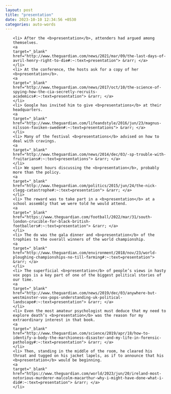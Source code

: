 ```yaml
---
layout: post
title: "presentation"
date: 2023-10-10 12:34:56 +0530
categories: auto-words
---
```

<ol>

    <li> After the <b>presentation</b>, attenders had argued among themselves.
    <a 
    target="_blank" 
    href="http://www.theguardian.com/news/2021/mar/09/the-last-days-of-avril-henry-right-to-die#:~:text=presentation"> &rarr; </a>
    </li>
    <li> At the conference, the hosts ask for a copy of her <b>presentation</b>.
    <a 
    target="_blank" 
    href="http://www.theguardian.com/news/2017/oct/10/the-science-of-spying-how-the-cia-secretly-recruits-academics#:~:text=presentation"> &rarr; </a>
    </li>
    <li> Google has invited him to give <b>presentations</b> at their headquarters.
    <a 
    target="_blank" 
    href="http://www.theguardian.com/lifeandstyle/2016/jun/23/magnus-nilsson-faviken-sweden#:~:text=presentations"> &rarr; </a>
    </li>
    <li> Many of the festival <b>presentations</b> advised on how to deal with cravings.
    <a 
    target="_blank" 
    href="http://www.theguardian.com/news/2014/dec/03/-sp-trouble-with-fruitarians#:~:text=presentations"> &rarr; </a>
    </li>
    <li> We spent hours discussing the <b>presentation</b>, probably more than the policy.
    <a 
    target="_blank" 
    href="http://www.theguardian.com/politics/2015/jun/24/the-nick-clegg-catastrophe#:~:text=presentation"> &rarr; </a>
    </li>
    <li> The reward was to take part in a <b>presentation</b> at a school assembly that we were told he would attend.
    <a 
    target="_blank" 
    href="https://www.theguardian.com/football/2022/mar/31/south-london-crucible-for-black-british-footballers#:~:text=presentation"> &rarr; </a>
    </li>
    <li> The do was the gala dinner and <b>presentation</b> of the trophies to the overall winners of the world championship.
    <a 
    target="_blank" 
    href="http://www.theguardian.com/environment/2018/nov/23/world-ploughing-championships-no-till-farming#:~:text=presentation"> &rarr; </a>
    </li>
    <li> The superficial <b>presentation</b> of people’s views in hasty vox pops is a key part of one of the biggest political stories of our time.
    <a 
    target="_blank" 
    href="http://www.theguardian.com/news/2019/dec/03/anywhere-but-westminster-vox-pops-understanding-uk-political-landscape#:~:text=presentation"> &rarr; </a>
    </li>
    <li> Even the most amateur psychologist must deduce that my need to explore death’s <b>presentation</b> was the reason for my extraordinary interest in that book.
    <a 
    target="_blank" 
    href="http://www.theguardian.com/science/2019/apr/18/how-to-identify-a-body-the-marchioness-disaster-and-my-life-in-forensic-pathology#:~:text=presentation"> &rarr; </a>
    </li>
    <li> Then, standing in the middle of the room, he cleared his throat and tugged on his jacket lapels, as if to announce that his <b>presentation</b> would be beginning.
    <a 
    target="_blank" 
    href="https://www.theguardian.com/world/2023/jun/20/ireland-most-notorious-murderer-malcolm-macarthur-why-i-might-have-done-what-i-did#:~:text=presentation"> &rarr; </a>
    </li>